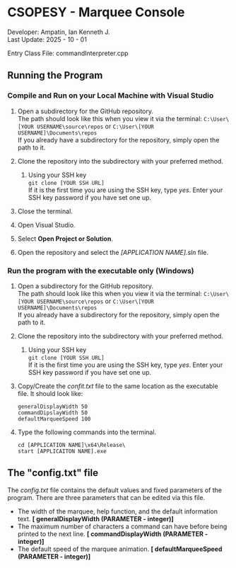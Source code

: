 # CSOPESY - Marquee Console

Developer: Ampatin, Ian Kenneth J.</br>
Last Update: 2025 - 10 - 01

Entry Class File: commandInterpreter.cpp

## Running the Program
### Compile and Run on your Local Machine with Visual Studio
1.	Open a subdirectory for the GitHub repository. </br>
    The path should look like this when you view it via the terminal: ``C:\User\[YOUR USERNAME\source\repos`` or
	``C:\User\[YOUR USERNAME]\Documents\repos``</br>
	If you already have a subdirectory for the repository, simply open the path to it.

1.	Clone the repository into the subdirectory with your preferred method.
	 
	1.	Using your SSH key </br>
		``git clone [YOUR SSH URL]`` </br> If it is the first time you are using the SSH key, type *yes*.
		Enter your SSH key password if you have set one up.
		
1.	Close the terminal.
1.	Open Visual Studio.
1.	Select **Open Project or Solution**.
1.	Open the repository and select the *[APPLICATION NAME].sln* file.
	
### Run the program with the executable only (Windows)
1.	Open a subdirectory for the GitHub repository. </br>
    The path should look like this when you view it via the terminal: ``C:\User\[YOUR USERNAME\source\repos`` or
	``C:\User\[YOUR USERNAME]\Documents\repos``</br>
	If you already have a subdirectory for the repository, simply open the path to it.

1.	Clone the repository into the subdirectory with your preferred method.
	 
	1.	Using your SSH key </br>
		``git clone [YOUR SSH URL]`` </br> If it is the first time you are using the SSH key, type *yes*.
		Enter your SSH key password if you have set one up.
		
1.	Copy/Create the *confit.txt* file to the same location as the executable file. It should look like:
	
	```
	generalDisplayWidth 50
	commandDipslayWidth 50
	defaultMarqueeSpeed 100
	```

1.  Type the following commands into the terminal.
	```
	cd [APPLICATION NAME]\x64\Release\
	start [APPLICAITON NAME].exe
	```

## The "config.txt" file
The *config.txt* file contains the default values and fixed parameters of the program.
There are three parameters that can be edited via this file.

- The width of the marquee, help function, and the default information text. **[ generalDisplayWidth (PARAMETER - integer)]**
- The maximum number of characters a command can have before being printed to the next line. **[ commandDisplayWidth (PARAMETER - integer)]**
- The default speed of the marquee animation. **[ defaultMarqueeSpeed (PARAMETER - integer)]**
